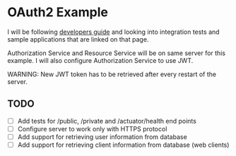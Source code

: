 # OAuth2 Example 

I will be following [developers guide](https://projects.spring.io/spring-security-oauth/docs/oauth2.html) and looking into integration tests and sample applications that are linked on that page.

Authorization Service and Resource Service will be on same server for this example. I will also configure Authorization Service to use JWT.

WARNING: New JWT token has to be retrieved after every restart of the server. 

## TODO
- [ ] Add tests for /public, /private and /actuator/health end points
- [ ] Configure server to work only with HTTPS protocol
- [ ] Add support for retrieving user information from database
- [ ] Add support for retrieving client information from database (web clients)
